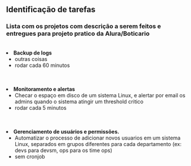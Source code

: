 <h2> Identificação de tarefas</h2>

<h3>Lista com os projetos com descrição a serem feitos e entregues para projeto pratico da Alura/Boticario</h3>

<br>
<li> <b>Backup de logs</b>
    <ul>
        <li>outras coisas</li>
        <li>rodar cada 60 minutos</li>
    </ul>
</li>
<br>
<br>
<li><b>Monitoramento e alertas</b>
    <ul>
        <li>Checar o espaço em disco de um sistema Linux, e alertar por email os admins quando o sistema atingir um threshold critico</li>
        <li>rodar cada 5 minutos</li>
    </ul>
</li>
<br>
<br>
<li><b>Gerenciamento de usuários e permissões.</b>
    <ul>
        <li>Automatizar o processo de adicionar novos usuarios em um sistema Linux, separados em grupos diferentes para cada departamento (ex: devs para devsm, ops para os time ops)
        </li>
        <li>sem cronjob</li>
    </ul>
</li>

